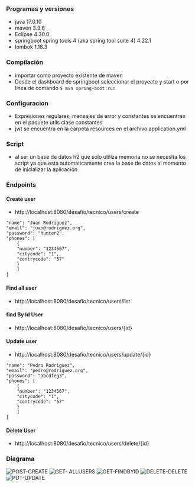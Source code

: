 ### Programas y versiones
- java 17.0.10
- maven 3.9.6
- Eclipse 4.30.0
- springboot spring tools 4 (aka spring tool suite 4) 4.22.1
- lombok 1.18.3

### Compilación
- importar como proyecto existente de maven
- Desde el dashboard de springboot seleccionar el proyecto y start o por linea de comando `$ mvn spring-boot:run`

### Configuracion
- Expresiones regulares, mensajes de error y constantes se encuentran en el paquete utils clase constantes
- jwt se encuentra en la carpeta resources en el archivo application.yml

### Script
- al ser un base de datos h2 que solo utiliza memoria no se necesita los script ya que esta automaticamente crea la base de datos al momento de inicializar la aplicacion

### Endpoints
#### Create user
- http://localhost:8080/desafio/tecnico/users/create
```
"name": "Juan Rodriguez",
"email": "juan@rodriguez.org",
"password": "hunter2",
"phones": [
	{
	"number": "1234567",
	"citycode": "1",
	"contrycode": "57"
	}
	]
}
```


#### Find all user
- http://localhost:8080/desafio/tecnico/users/list

#### find By Id User
- http://localhost:8080/desafio/tecnico/users/{id}

#### Update user
- http://localhost:8080/desafio/tecnico/users/update/{id}
```
"name": "Pedro Rodriguez",
"email": "pedro@rodriguez.org",
"password": "abcdfeg3",
"phones": [
	{
	"number": "1234567",
	"citycode": "1",
	"contrycode": "57"
	}
	]
}
```
#### Delete User
- http://localhost:8080/desafio/tecnico/users/delete/{id}

  
### Diagrama
![POST-CREATE](https://github.com/armenki/desafio-tecnico/assets/61056513/8d125f59-01f8-462f-9a2b-2de3fc7e192d)
![GET- ALLUSERS](https://github.com/armenki/desafio-tecnico/assets/61056513/0e6b930e-976b-4543-a253-e5a374773bb0)
![GET-FINDBYID](https://github.com/armenki/desafio-tecnico/assets/61056513/fd2e21bb-cda0-412f-9030-5f8cf9ac962f)
![DELETE-DELETE](https://github.com/armenki/desafio-tecnico/assets/61056513/af98424f-54d1-4da5-8d04-c852ab57e149)
![PUT-UPDATE](https://github.com/armenki/desafio-tecnico/assets/61056513/4f86f057-8c09-4db5-a1a7-3b79baec2479)










